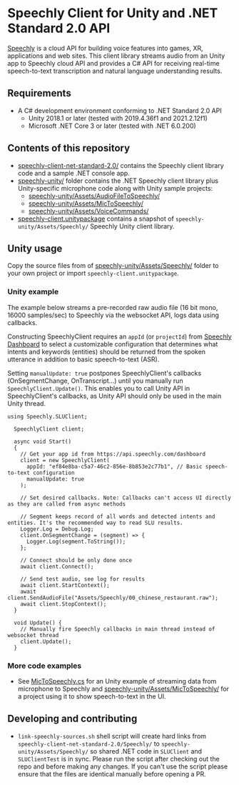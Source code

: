 # Speechly Client for Unity and .NET Standard 2.0 API

[Speechly](https://www.speechly.com/?utm_source=github&utm_medium=react-client&utm_campaign=text) is a cloud API for building voice features into games, XR, applications and web sites. This client library streams audio from an Unity app to Speechly cloud API and provides a C# API for receiving real-time speech-to-text transcription and natural language understanding results.

## Requirements

- A C# development environment conforming to .NET Standard 2.0 API
  - Unity 2018.1 or later (tested with 2019.4.36f1 and 2021.2.12f1)
  - Microsoft .NET Core 3 or later (tested with .NET 6.0.200)

## Contents of this repository

- [speechly-client-net-standard-2.0/](speechly-client-net-standard-2.0/) contains the Speechly client library code and a sample .NET console app.
- [speechly-unity/](speechly-unity/) folder contains the .NET Speechly client library plus Unity-specific microphone code along with Unity sample projects:
  - [speechly-unity/Assets/AudioFileToSpeechly/](speechly-unity/Assets/AudioFileToSpeechly/)
  - [speechly-unity/Assets/MicToSpeechly/](speechly-unity/Assets/MicToSpeechly/)
  - [speechly-unity/Assets/VoiceCommands/](speechly-unity/Assets/VoiceCommands/)
- [speechly-client.unitypackage](speechly-client.unitypackage) contains a snapshot of `speechly-unity/Assets/Speechly/` Speechly Unity client library.

## Unity usage

Copy the source files from of [speechly-unity/Assets/Speechly/](speechly-unity/Assets/Speechly/) folder to your own project or import `speechly-client.unitypackage`.

### Unity example

The example below streams a pre-recorded raw audio file (16 bit mono, 16000 samples/sec) to Speechly via the websocket API, logs data using callbacks.

Constructing SpeechlyClient requires an `appId` (or `projectId`) from [Speechly Dashboard](https://api.speechly.com/dashboard/) to select a customizable configuration that determines what intents and keywords (entities) should be returned from the spoken utterance in addition to basic speech-to-text (ASR).

Setting `manualUpdate: true` postpones SpeechlyClient's callbacks (OnSegmentChange, OnTranscript...) until you manually run `SpeechlyClient.Update()`. This enables you to call Unity API in SpeechlyClient's callbacks, as Unity API should only be used in the main Unity thread.

```
using Speechly.SLUClient;

  SpeechlyClient client;

  async void Start()
  {
    // Get your app id from https://api.speechly.com/dashboard
    client = new SpeechlyClient(
      appId: "ef84e8ba-c5a7-46c2-856e-8b853e2c77b1", // Basic speech-to-text configuration
      manualUpdate: true
    );
    
    // Set desired callbacks. Note: Callbacks can't access UI directly as they are called from async methods

    // Segment keeps record of all words and detected intents and entities. It's the recommended way to read SLU results.
    Logger.Log = Debug.Log;
    client.OnSegmentChange = (segment) => {
      Logger.Log(segment.ToString());
    };

    // Connect should be only done once
    await client.Connect();

    // Send test audio, see log for results
    await client.StartContext();
    await client.SendAudioFile("Assets/Speechly/00_chinese_restaurant.raw");
    await client.StopContext();
  }

  void Update() {
    // Manually fire Speechly callbacks in main thread instead of websocket thread
    client.Update();
  }

```

### More code examples

- See [MicToSpeechly.cs](https://github.com/speechly/speechly-unity-dotnet/blob/main/speechly-unity/Assets/Speechly/MicToSpeechly.cs) for an Unity example of streaming data from microphone to Speechly and [speechly-unity/Assets/MicToSpeechly/](speechly-unity/Assets/MicToSpeechly/) for a project using it to show speech-to-text in the UI.

## Developing and contributing

- `link-speechly-sources.sh` shell script will create hard links from `speechly-client-net-standard-2.0/Speechly/` to `speechly-unity/Assets/Speechly/` so shared .NET code in `SLUClient` and `SLUClientTest` is in sync. Please run the script after checking out the repo and before making any changes. If you can't use the script please ensure that the files are identical manually before opening a PR.
